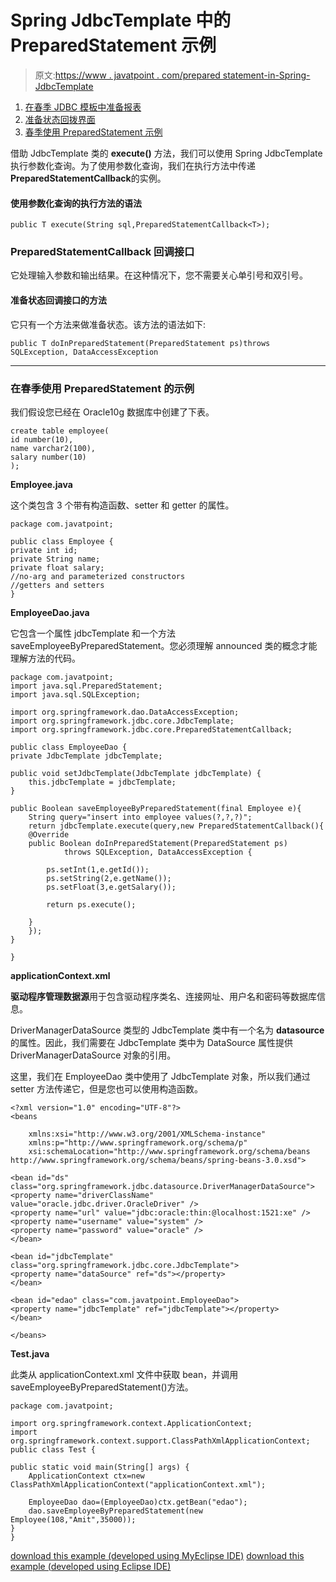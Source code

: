 # Spring JdbcTemplate 中的 PreparedStatement 示例

> 原文:[https://www . javatpoint . com/prepared statement-in-Spring-JdbcTemplate](https://www.javatpoint.com/example-of-PreparedStatement-in-Spring-JdbcTemplate)

1.  [在春季 JDBC 模板中准备报表](#)
2.  [准备状态回拨界面](#)
3.  [春季使用 PreparedStatement 示例](#)

借助 JdbcTemplate 类的 **execute()** 方法，我们可以使用 Spring JdbcTemplate 执行参数化查询。为了使用参数化查询，我们在执行方法中传递**PreparedStatementCallback**的实例。

#### 使用参数化查询的执行方法的语法

```
public T execute(String sql,PreparedStatementCallback<T>);

```

### PreparedStatementCallback 回调接口

它处理输入参数和输出结果。在这种情况下，您不需要关心单引号和双引号。

#### 准备状态回调接口的方法

它只有一个方法来做准备状态。该方法的语法如下:

```
public T doInPreparedStatement(PreparedStatement ps)throws SQLException, DataAccessException

```

* * *

### 在春季使用 PreparedStatement 的示例

我们假设您已经在 Oracle10g 数据库中创建了下表。

```
create table employee(
id number(10),
name varchar2(100),
salary number(10)
);

```

**Employee.java**

这个类包含 3 个带有构造函数、setter 和 getter 的属性。

```
package com.javatpoint;

public class Employee {
private int id;
private String name;
private float salary;
//no-arg and parameterized constructors
//getters and setters
}

```

**EmployeeDao.java**

它包含一个属性 jdbcTemplate 和一个方法 saveEmployeeByPreparedStatement。您必须理解 announced 类的概念才能理解方法的代码。

```
package com.javatpoint;
import java.sql.PreparedStatement;
import java.sql.SQLException;

import org.springframework.dao.DataAccessException;
import org.springframework.jdbc.core.JdbcTemplate;
import org.springframework.jdbc.core.PreparedStatementCallback;

public class EmployeeDao {
private JdbcTemplate jdbcTemplate;

public void setJdbcTemplate(JdbcTemplate jdbcTemplate) {
	this.jdbcTemplate = jdbcTemplate;
}

public Boolean saveEmployeeByPreparedStatement(final Employee e){
	String query="insert into employee values(?,?,?)";
	return jdbcTemplate.execute(query,new PreparedStatementCallback(){
	@Override
	public Boolean doInPreparedStatement(PreparedStatement ps)
			throws SQLException, DataAccessException {

		ps.setInt(1,e.getId());
		ps.setString(2,e.getName());
		ps.setFloat(3,e.getSalary());

		return ps.execute();

	}
	});
}

} 
```

**applicationContext.xml**

**驱动程序管理数据源**用于包含驱动程序类名、连接网址、用户名和密码等数据库信息。

DriverManagerDataSource 类型的 JdbcTemplate 类中有一个名为 **datasource** 的属性。因此，我们需要在 JdbcTemplate 类中为 DataSource 属性提供 DriverManagerDataSource 对象的引用。

这里，我们在 EmployeeDao 类中使用了 JdbcTemplate 对象，所以我们通过 setter 方法传递它，但是您也可以使用构造函数。

```
<?xml version="1.0" encoding="UTF-8"?>
<beans

	xmlns:xsi="http://www.w3.org/2001/XMLSchema-instance"
	xmlns:p="http://www.springframework.org/schema/p"
	xsi:schemaLocation="http://www.springframework.org/schema/beans 
http://www.springframework.org/schema/beans/spring-beans-3.0.xsd">

<bean id="ds" class="org.springframework.jdbc.datasource.DriverManagerDataSource">
<property name="driverClassName" value="oracle.jdbc.driver.OracleDriver" />
<property name="url" value="jdbc:oracle:thin:@localhost:1521:xe" />
<property name="username" value="system" />
<property name="password" value="oracle" />
</bean>

<bean id="jdbcTemplate" class="org.springframework.jdbc.core.JdbcTemplate">
<property name="dataSource" ref="ds"></property>
</bean>

<bean id="edao" class="com.javatpoint.EmployeeDao">
<property name="jdbcTemplate" ref="jdbcTemplate"></property>
</bean>

</beans>

```

**Test.java**

此类从 applicationContext.xml 文件中获取 bean，并调用 saveEmployeeByPreparedStatement()方法。

```
package com.javatpoint;

import org.springframework.context.ApplicationContext;
import org.springframework.context.support.ClassPathXmlApplicationContext;
public class Test {

public static void main(String[] args) {
	ApplicationContext ctx=new ClassPathXmlApplicationContext("applicationContext.xml");

	EmployeeDao dao=(EmployeeDao)ctx.getBean("edao");
	dao.saveEmployeeByPreparedStatement(new Employee(108,"Amit",35000));
}
}

```

[download this example (developed using MyEclipse IDE)](https://static.javatpoint.com/src/sp/jdbc2.zip)
[download this example (developed using Eclipse IDE)](https://static.javatpoint.com/src/sp/eclipse/jdbc2.zip)